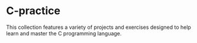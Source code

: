 # C-practice
This collection features a variety of projects and exercises designed to help learn and master the C programming language.
